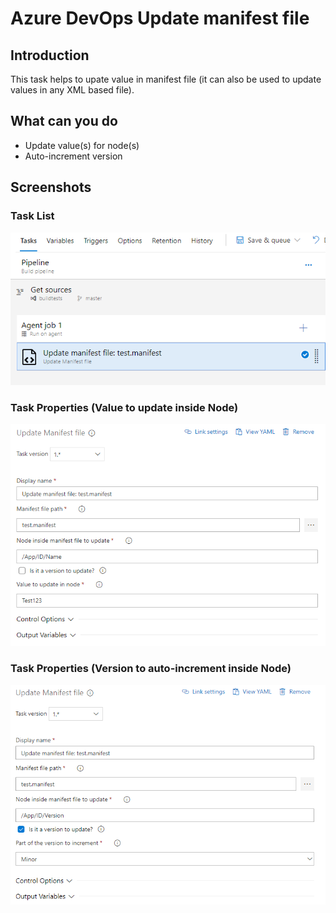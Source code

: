 # Azure DevOps Update manifest file

## Introduction

This task helps to upate value in manifest file (it can also be used to update values in any XML based file).

## What can you do

* Update value(s) for node(s)
* Auto-increment version

## Screenshots

### Task List

![Task List](screenshots/Screen1.png)

### Task Properties (Value to update inside Node)

![Task properties](screenshots/Screen2.png)

### Task Properties (Version to auto-increment inside Node)

![Task properties](screenshots/Screen3.png)